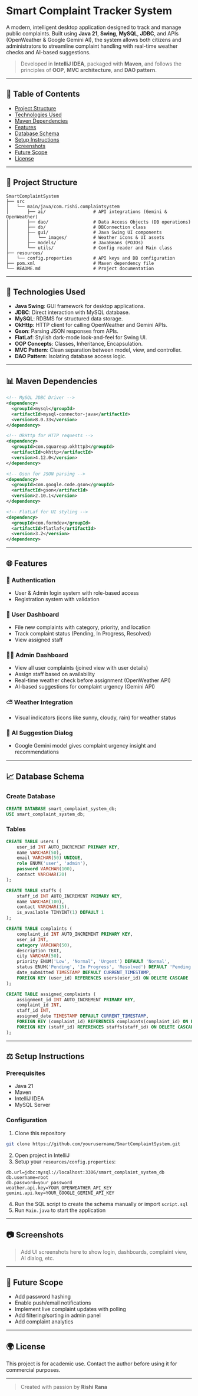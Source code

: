 # Smart Complaint Tracker System

A modern, intelligent desktop application designed to track and manage public complaints. Built using **Java 21**, **Swing**, **MySQL**, **JDBC**, and APIs (OpenWeather & Google Gemini AI), the system allows both citizens and administrators to streamline complaint handling with real-time weather checks and AI-based suggestions.

> Developed in **IntelliJ IDEA**, packaged with **Maven**, and follows the principles of **OOP**, **MVC architecture**, and **DAO pattern**.

---

## 🔹 Table of Contents

* [Project Structure](#project-structure)
* [Technologies Used](#technologies-used)
* [Maven Dependencies](#maven-dependencies)
* [Features](#features)
* [Database Schema](#database-schema)
* [Setup Instructions](#setup-instructions)
* [Screenshots](#screenshots)
* [Future Scope](#future-scope)
* [License](#license)

---

## 📁 Project Structure

```plaintext
SmartComplaintSystem
├── src
│   └── main/java/com.rishi.complaintsystem
│       ├── ai/                  # API integrations (Gemini & OpenWeather)
│       ├── dao/                 # Data Access Objects (DB operations)
│       ├── db/                  # DBConnection class
│       ├── gui/                 # Java Swing UI components
│       │   └── images/          # Weather icons & UI assets
│       ├── models/              # JavaBeans (POJOs)
│       └── utils/               # Config reader and Main class
├── resources/
│   └── config.properties        # API keys and DB configuration
├── pom.xml                      # Maven dependency file
└── README.md                    # Project documentation
```

---

## 🚀 Technologies Used

* **Java Swing**: GUI framework for desktop applications.
* **JDBC**: Direct interaction with MySQL database.
* **MySQL**: RDBMS for structured data storage.
* **OkHttp**: HTTP client for calling OpenWeather and Gemini APIs.
* **Gson**: Parsing JSON responses from APIs.
* **FlatLaf**: Stylish dark-mode look-and-feel for Swing UI.
* **OOP Concepts**: Classes, Inheritance, Encapsulation.
* **MVC Pattern**: Clean separation between model, view, and controller.
* **DAO Pattern**: Isolating database access logic.

---

## 📊 Maven Dependencies

```xml
<!-- MySQL JDBC Driver -->
<dependency>
  <groupId>mysql</groupId>
  <artifactId>mysql-connector-java</artifactId>
  <version>8.0.33</version>
</dependency>

<!-- OkHttp for HTTP requests -->
<dependency>
  <groupId>com.squareup.okhttp3</groupId>
  <artifactId>okhttp</artifactId>
  <version>4.12.0</version>
</dependency>

<!-- Gson for JSON parsing -->
<dependency>
  <groupId>com.google.code.gson</groupId>
  <artifactId>gson</artifactId>
  <version>2.10.1</version>
</dependency>

<!-- FlatLaf for UI styling -->
<dependency>
  <groupId>com.formdev</groupId>
  <artifactId>flatlaf</artifactId>
  <version>3.2</version>
</dependency>
```

---

## 🌐 Features

### 🔑 Authentication

* User & Admin login system with role-based access
* Registration system with validation

### 📄 User Dashboard

* File new complaints with category, priority, and location
* Track complaint status (Pending, In Progress, Resolved)
* View assigned staff

### 🧑‍💼 Admin Dashboard

* View all user complaints (joined view with user details)
* Assign staff based on availability
* Real-time weather check before assignment (OpenWeather API)
* AI-based suggestions for complaint urgency (Gemini API)

### ⛅️ Weather Integration

* Visual indicators (icons like sunny, cloudy, rain) for weather status

### 🧠 AI Suggestion Dialog

* Google Gemini model gives complaint urgency insight and recommendations

---

## 📈 Database Schema

### Create Database

```sql
CREATE DATABASE smart_complaint_system_db;
USE smart_complaint_system_db;
```

### Tables

```sql
CREATE TABLE users (
    user_id INT AUTO_INCREMENT PRIMARY KEY,
    name VARCHAR(50),
    email VARCHAR(50) UNIQUE,
    role ENUM('user', 'admin'),
    password VARCHAR(100),
    contact VARCHAR(20)
);

CREATE TABLE staffs (
    staff_id INT AUTO_INCREMENT PRIMARY KEY,
    name VARCHAR(100),
    contact VARCHAR(15),
    is_available TINYINT(1) DEFAULT 1
);

CREATE TABLE complaints (
    complaint_id INT AUTO_INCREMENT PRIMARY KEY,
    user_id INT,
    category VARCHAR(50),
    description TEXT,
    city VARCHAR(50),
    priority ENUM('Low', 'Normal', 'Urgent') DEFAULT 'Normal',
    status ENUM('Pending', 'In Progress', 'Resolved') DEFAULT 'Pending',
    date_submitted TIMESTAMP DEFAULT CURRENT_TIMESTAMP,
    FOREIGN KEY (user_id) REFERENCES users(user_id) ON DELETE CASCADE
);

CREATE TABLE assigned_complaints (
    assignment_id INT AUTO_INCREMENT PRIMARY KEY,
    complaint_id INT,
    staff_id INT,
    assigned_date TIMESTAMP DEFAULT CURRENT_TIMESTAMP,
    FOREIGN KEY (complaint_id) REFERENCES complaints(complaint_id) ON DELETE CASCADE,
    FOREIGN KEY (staff_id) REFERENCES staffs(staff_id) ON DELETE CASCADE
);
```

---

## ⚖️ Setup Instructions

### Prerequisites

* Java 21
* Maven
* IntelliJ IDEA
* MySQL Server

### Configuration

1. Clone this repository

```bash
git clone https://github.com/yourusername/SmartComplaintSystem.git
```

2. Open project in IntelliJ
3. Setup your `resources/config.properties`:

```properties
db.url=jdbc:mysql://localhost:3306/smart_complaint_system_db
db.username=root
db.password=your_password
weather.api.key=YOUR_OPENWEATHER_API_KEY
gemini.api.key=YOUR_GOOGLE_GEMINI_API_KEY
```

4. Run the SQL script to create the schema manually or import `script.sql`
5. Run `Main.java` to start the application

---

## 📷 Screenshots

> Add UI screenshots here to show login, dashboards, complaint view, AI dialog, etc.



---

## 🚀 Future Scope

* Add password hashing
* Enable push/email notifications
* Implement live complaint updates with polling
* Add filtering/sorting in admin panel
* Add complaint analytics

---

## 🌍 License

This project is for academic use. Contact the author before using it for commercial purposes.

---

> Created with passion by **Rishi Rana**
